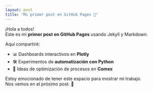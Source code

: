 ```yaml
---
layout: post
title: "Mi primer post en GitHub Pages 🚀"
---
```


¡Hola a todos!  
Este es mi **primer post en GitHub Pages** usando Jekyll y Markdown.  

Aquí compartiré:
- 📊 Dashboards interactivos en **Plotly**
- 🛠️ Experimentos de **automatización con Python**
- 🏪 Ideas de optimización de procesos en **Comex**

Estoy emocionado de tener este espacio para mostrar mi trabajo.  
Nos vemos en el próximo post. 🙌
